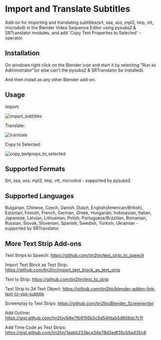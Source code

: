 # Import and Translate Subtitles
Add-on for importing and translating subtitles(srt, ssa, ass, mpl2, tmp, vtt, microdvd) in the Blender Video Sequence Editor using pysubs2 & SRTranslator modules, and add 'Copy Text Properties to Selected' - operator. 

## Installation
On windows right click on the Blender icon and start it by selecting "Run as Administrator"(or else can't the pysubs2 & SRTranslator be installed).

And then install as any other Blender add-on.

## Usage
Import:

![import_subtitles](https://user-images.githubusercontent.com/1322593/221409262-6aa59c0a-7ee4-4c92-b677-39a0f5ee5a9d.gif)

Translate:

![translate](https://user-images.githubusercontent.com/1322593/221444525-a8c2f4b4-94f1-4f5e-bb83-67003d5eafb2.png)

Copy to Selected:

![copy_textprops_to_selected](https://user-images.githubusercontent.com/1322593/221409293-2c9f65ef-c386-456f-bb0a-c87c3eee01d2.gif)

## Supported Formats
Srt, ssa, ass, mpl2, tmp, vtt, microdvd - supported by pysubs2

## Supported Languages
Bulgarian, Chinese, Czech, Danish, Dutch, English(American/British), Estonian, Finnish, French, German, Greek, Hungarian, Indonesian, Italian, Japanese, Latvian, Lithuanian, Polish, Portuguese/Brazilian, Romanian, Russian, Slovak, Slovenian, Spanish, Swedish, Turkish, Ukrainian - supported by SRTranslator.

## More Text Strip Add-ons
Text Strips to Speech: https://github.com/tin2tin/text_strip_to_speech

Import Text Block as Text Strip: https://github.com/tin2tin/import_text_block_as_text_strip

Text to Strip: https://github.com/tin2tin/text_to_strip

Text Strip to 3d Text Object: https://github.com/tin2tin/blender-addon-link-text-to-vse-subtitle

Screenplay to Text Strips: https://github.com/tin2tin/Blender_Screenwriter

Add Outline: https://gist.github.com/tin2tin/b8e7fb9156b5c5d54fdab5d808dc7c1f

Add Time Code as Text Strips: https://gist.github.com/tin2tin/1eabb233bce24e78d2edf35cb5a435c8
